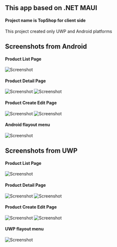 ﻿## This app based on .NET MAUI
#### Project name is TopShop for client side
This project created only UWP and Android platforms
## Screenshots from Android
#### Product List Page
![Screenshot](Screenshots/android-product-list.png)
#### Product Detail Page
![Screenshot](Screenshots/android-product-detail-1.png)
![Screenshot](Screenshots/android-product-detail-2.png)
#### Product Create Edit Page
![Screenshot](Screenshots/android-create-edit-product-1.png)
![Screenshot](Screenshots/android-create-edit-product-2.png)
#### Android flayout menu
![Screenshot](Screenshots/android-flayout-menu.png)

## Screenshots from UWP
#### Product List Page
![Screenshot](Screenshots/uwp-product-list.png)
#### Product Detail Page
![Screenshot](Screenshots/uwp-product-detail-1.png)
![Screenshot](Screenshots/uwp-product-detail-2.png)
#### Product Create Edit Page
![Screenshot](Screenshots/uwp-create-edit-product-1.png)
![Screenshot](Screenshots/uwp-create-edit-product-2.png)
#### UWP flayout menu
![Screenshot](Screenshots/uwp-flayout-menu.png)